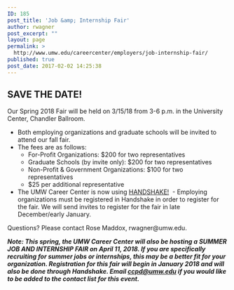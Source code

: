```yaml
---
ID: 185
post_title: 'Job &amp; Internship Fair'
author: rwagner
post_excerpt: ""
layout: page
permalink: >
  http://www.umw.edu/careercenter/employers/job-internship-fair/
published: true
post_date: 2017-02-02 14:25:38
---
```

<h2>SAVE THE DATE!</h2>
Our Spring 2018 Fair will be held on 3/15/18 from 3-6 p.m. in the University Center, Chandler Ballroom.
<ul>
 	<li>Both employing organizations and graduate schools will be invited to attend our fall fair.</li>
 	<li>The fees are as follows:
<ul>
 	<li>For-Profit Organizations: $200 for two representatives</li>
 	<li>Graduate Schools (by invite only): $200 for two representatives</li>
 	<li>Non-Profit &amp; Government Organizations: $100 for two representatives</li>
 	<li>$25 per additional representative</li>
</ul>
</li>
 	<li>The UMW Career Center is now using <a href="http://www.umw.edu/careercenter/handshake/">HANDSHAKE!</a>  - Employing organizations must be registered in Handshake in order to register for the fair. We will send invites to register for the fair in late December/early January.</li>
</ul>
Questions? Please contact Rose Maddox, rwagner@umw.edu.

<b><i>Note: This spring, the UMW Career Center will also be hosting a SUMMER JOB AND INTERNSHIP FAIR on April 11, 2018. If you are specifically recruiting for summer jobs or internships, this may be a better fit for your organization. Registration for this fair will begin in January 2018 and will also be done through Handshake. Email ccpd@umw.edu if you would like to be added to the contact list for this event.</i></b>